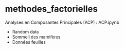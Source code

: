 # methodes_factorielles

Analyses en Composantes Principales (ACP) : ACP.ipynb
- Random data
- Sommeil des mamifères
- Données feuilles